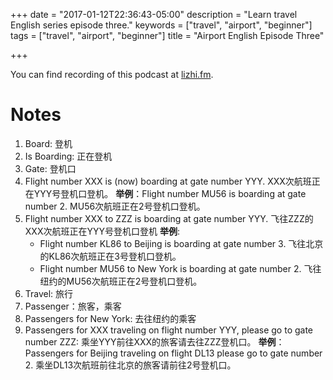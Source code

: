 +++
date = "2017-01-12T22:36:43-05:00"
description = "Learn travel English series episode three."
keywords = ["travel", "airport", "beginner"]
tags = ["travel", "airport", "beginner"]
title = "Airport English Episode Three"

+++


You can find recording of this podcast at [lizhi.fm](https://www.lizhi.fm/1513920/2579237290890058758).

# Notes

1. Board: 登机
2. Is Boarding: 正在登机
3. Gate: 登机口
4. Flight number XXX is (now) boarding at gate number YYY. XXX次航班正在YYY号登机口登机。
   **举例**：Flight number MU56 is boarding at gate number 2. MU56次航班正在2号登机口登机。
5. Flight number XXX to ZZZ is boarding at gate number YYY. 飞往ZZZ的XXX次航班正在YYY号登机口登机
   **举例**:
   - Flight number KL86 to Beijing is boarding at gate number 3. 飞往北京的KL86次航班正在3号登机口登机。
   - Flight number MU56 to New York is boarding at gate number 2. 飞往纽约的MU56次航班正在2号登机口登机。
6. Travel: 旅行
7. Passenger：旅客，乘客
8. Passengers for New York: 去往纽约的乘客
9. Passengers for XXX traveling on flight number YYY, please go to gate number ZZZ: 乘坐YYY前往XXX的旅客请去往ZZZ登机口。
   **举例**：Passengers for Beijing traveling on flight DL13 please go to gate number 2. 乘坐DL13次航班前往北京的旅客请前往2号登机口。

